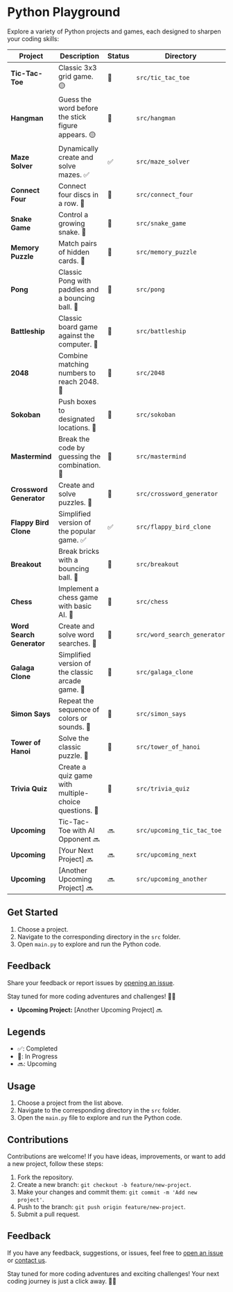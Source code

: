 # Python Playground

Explore a variety of Python projects and games, each designed to sharpen your coding skills:

| Project                  | Description                                           | Status | Directory                  |
|--------------------------|-------------------------------------------------------|--------|----------------------------|
| **Tic-Tac-Toe**          | Classic 3x3 grid game. 🟡                              | 🔘     | `src/tic_tac_toe`          |
| **Hangman**              | Guess the word before the stick figure appears. 🟡    | 🔘     | `src/hangman`              |
| **Maze Solver**          | Dynamically create and solve mazes. ✅                | ✅     | `src/maze_solver`          |
| **Connect Four**         | Connect four discs in a row. 🔘                        | 🔘     | `src/connect_four`         |
| **Snake Game**           | Control a growing snake. 🔘                            | 🔘     | `src/snake_game`           |
| **Memory Puzzle**        | Match pairs of hidden cards. 🔘                       | 🔘     | `src/memory_puzzle`        |
| **Pong**                 | Classic Pong with paddles and a bouncing ball. 🔘      | 🔘     | `src/pong`                 |
| **Battleship**           | Classic board game against the computer. 🔘           | 🔘     | `src/battleship`           |
| **2048**                 | Combine matching numbers to reach 2048. 🔘            | 🔘     | `src/2048`                 |
| **Sokoban**              | Push boxes to designated locations. 🔘                | 🔘     | `src/sokoban`              |
| **Mastermind**           | Break the code by guessing the combination. 🔘        | 🔘     | `src/mastermind`           |
| **Crossword Generator**  | Create and solve puzzles. 🔘                          | 🔘     | `src/crossword_generator`  |
| **Flappy Bird Clone**    | Simplified version of the popular game. ✅            | ✅     | `src/flappy_bird_clone`    |
| **Breakout**             | Break bricks with a bouncing ball. 🔘                 | 🔘     | `src/breakout`             |
| **Chess**                | Implement a chess game with basic AI. 🔘              | 🔘     | `src/chess`                |
| **Word Search Generator**| Create and solve word searches. 🔘                   | 🔘     | `src/word_search_generator`|
| **Galaga Clone**         | Simplified version of the classic arcade game. 🔘     | 🔘     | `src/galaga_clone`         |
| **Simon Says**           | Repeat the sequence of colors or sounds. 🔘           | 🔘     | `src/simon_says`           |
| **Tower of Hanoi**       | Solve the classic puzzle. 🔘                          | 🔘     | `src/tower_of_hanoi`       |
| **Trivia Quiz**          | Create a quiz game with multiple-choice questions. 🔘 | 🔘     | `src/trivia_quiz`          |
| **Upcoming**             | Tic-Tac-Toe with AI Opponent 🔜                     | 🔜     | `src/upcoming_tic_tac_toe`|
| **Upcoming**             | [Your Next Project] 🔜                                | 🔜     | `src/upcoming_next`        |
| **Upcoming**             | [Another Upcoming Project] 🔜                        | 🔜     | `src/upcoming_another`     |

## Get Started

1. Choose a project.
2. Navigate to the corresponding directory in the `src` folder.
3. Open `main.py` to explore and run the Python code.


## Feedback

Share your feedback or report issues by [opening an issue](https://github.com/your-username/python-playground/issues).

Stay tuned for more coding adventures and challenges! 🚀🐍

- **Upcoming Project:** [Another Upcoming Project] 🔜

## Legends

- ✅: Completed
- 🔘: In Progress
- 🔜: Upcoming

## Usage

1. Choose a project from the list above.
2. Navigate to the corresponding directory in the `src` folder.
3. Open the `main.py` file to explore and run the Python code.

## Contributions

Contributions are welcome! If you have ideas, improvements, or want to add a new project, follow these steps:

1. Fork the repository.
2. Create a new branch: `git checkout -b feature/new-project`.
3. Make your changes and commit them: `git commit -m 'Add new project'`.
4. Push to the branch: `git push origin feature/new-project`.
5. Submit a pull request.

## Feedback

If you have any feedback, suggestions, or issues, feel free to [open an issue](https://github.com/your-username/python-playground/issues) or [contact us](mailto:your-email@example.com).

Stay tuned for more coding adventures and exciting challenges! Your next coding journey is just a click away. 🐍✨
